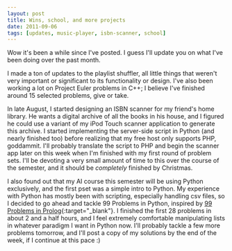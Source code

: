 ```yaml
---
layout: post
title: Wins, school, and more projects
date: 2011-09-06
tags: [updates, music-player, isbn-scanner, school]
---
```


Wow it's been a while since I've posted. I guess I'll update you on what I've been doing over the past month.

<!--more-->

I made a ton of updates to the playlist shuffler, all little things that weren't very important or significant to its functionality or design. I've also been working a lot on Project Euler problems in C++; I believe I've finished around 15 selected problems, give or take.

In late August, I started designing an ISBN scanner for my friend's home library. He wants a digital archive of all the books in his house, and I figured he could use a variant of my iPod Touch scanner application to generate this archive. I started implementing the server-side script in Python (and nearly finished too) before realizing that my free host only supports PHP, goddammit. I'll probably translate the script to PHP and begin the scanner app later on this week when I'm finished with my first round of problem sets. I'll be devoting a very small amount of time to this over the course of the semester, and it should be *completely* finished by Christmas.

I also found out that my AI course this semester will be using Python exclusively, and the first pset was a simple intro to Python. My experience with Python has mostly been with scripting, especially handling csv files, so I decided to go ahead and tackle 99 Problems in Python, inspired by [99 Problems in Prolog](https://sites.google.com/site/prologsite/prolog-problems"){:target="_blank"}. I finished the first 28 problems in about 2 and a half hours, and I feel extremely comfortable manipulating lists in whatever paradigm I want in Python now. I'll probably tackle a few more problems tomorrow, and I'll post a copy of my solutions by the end of the week, if I continue at this pace :)
